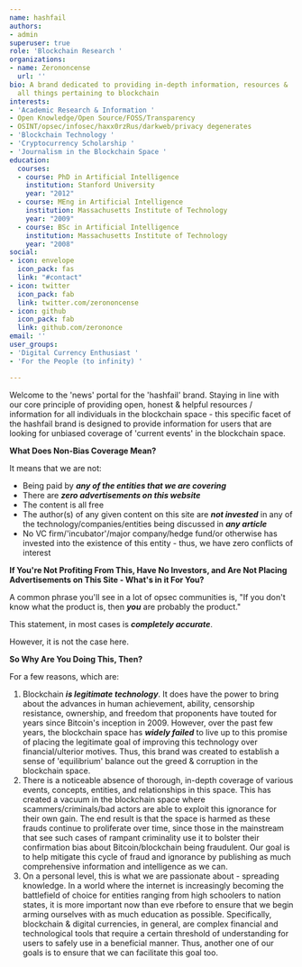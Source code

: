 ```yaml
---
name: hashfail
authors:
- admin
superuser: true
role: 'Blockchain Research '
organizations:
- name: Zerononcense
  url: ''
bio: A brand dedicated to providing in-depth information, resources &  knowledge on
  all things pertaining to blockchain
interests:
- 'Academic Research & Information '
- Open Knowledge/Open Source/FOSS/Transparency
- OSINT/opsec/infosec/haxx0rzRus/darkweb/privacy degenerates
- 'Blockchain Technology '
- 'Cryptocurrency Scholarship '
- 'Journalism in the Blockchain Space '
education:
  courses:
  - course: PhD in Artificial Intelligence
    institution: Stanford University
    year: "2012"
  - course: MEng in Artificial Intelligence
    institution: Massachusetts Institute of Technology
    year: "2009"
  - course: BSc in Artificial Intelligence
    institution: Massachusetts Institute of Technology
    year: "2008"
social:
- icon: envelope
  icon_pack: fas
  link: "#contact"
- icon: twitter
  icon_pack: fab
  link: twitter.com/zerononcense
- icon: github
  icon_pack: fab
  link: github.com/zerononce
email: ''
user_groups:
- 'Digital Currency Enthusiast '
- 'For the People (to infinity) '

---
```

Welcome to the 'news' portal for the 'hashfail' brand. Staying in line with our core principle of providing open, honest & helpful resources / information for all individuals in the blockchain space - this specific facet of the hashfail brand is designed to provide information for users that are looking for unbiased coverage of 'current events' in the blockchain space. 

**What Does Non-Bias Coverage Mean?**  

It means that we are not: 

* Being paid by **_any of the entities that we are covering_** 
* There are **_zero advertisements on this website_** 
* The content is all free 
* The author(s) of any given content on this site are **_not invested_** in any of the technology/companies/entities being discussed in **_any article_** 
* No VC firm/'incubator'/major company/hedge fund/or otherwise has invested into the existence of this entity - thus, we have zero conflicts of interest 

**If You're Not Profiting From This, Have No Investors, and Are Not Placing Advertisements on This Site - What's in it For You?** 

A common phrase you'll see in a lot of opsec communities is, "If you don't know what the product is, then **_you_** are probably the product." 

This statement, in most cases is **_completely accurate_**. 

However, it is not the case here. 

**So Why Are You Doing This, Then?**

For a few reasons, which are: 

1. Blockchain **_is legitimate technology_**. It does have the power to bring about the advances in human achievement, ability, censorship resistance, ownership, and freedom that proponents have touted for years since Bitcoin's inception in 2009. However, over the past few years, the blockchain space has **_widely failed_** to live up to this promise of placing the legitimate goal of improving this technology over financial/ulterior motives. Thus, this brand was created to establish a sense of 'equilibrium' balance out the greed & corruption in the blockchain space. 
2. There is a noticeable absence of thorough, in-depth coverage of various events, concepts, entities, and relationships in this space. This has created a vacuum in the blockchain space where scammers/criminals/bad actors are able to exploit this ignorance for their own gain. The end result is that the space is harmed as these frauds continue to proliferate over time, since those in the mainstream that see such cases of rampant criminality use it to bolster their confirmation bias about Bitcoin/blockchain being fraudulent. Our goal is to help mitigate this cycle of fraud and ignorance by publishing as much comprehensive information and intelligence as we can. 
3. On a personal level, this is what we are passionate about - spreading knowledge. In a world where the internet is increasingly becoming the battlefield of choice for entities ranging from high schoolers to nation states, it is more important now than eve rbefore to ensure that we begin arming ourselves with as much education as possible. Specifically, blockchain & digital currencies, in general, are complex financial and technological tools that require a certain threshold of understanding for users to safely use in a beneficial manner. Thus, another one of our goals is to ensure that we can facilitate this goal too. 